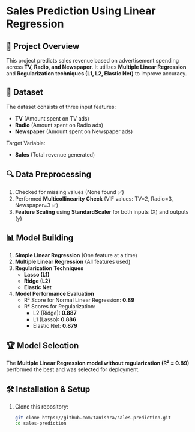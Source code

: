 # Sales Prediction Using Linear Regression

## 📌 Project Overview
This project predicts sales revenue based on advertisement spending across **TV, Radio, and Newspaper**. It utilizes **Multiple Linear Regression** and **Regularization techniques (L1, L2, Elastic Net)** to improve accuracy.

## 📂 Dataset
The dataset consists of three input features:
- **TV** (Amount spent on TV ads)
- **Radio** (Amount spent on Radio ads)
- **Newspaper** (Amount spent on Newspaper ads)

Target Variable:
- **Sales** (Total revenue generated)

## 🔍 Data Preprocessing
1. Checked for missing values (None found ✅)
2. Performed **Multicollinearity Check** (VIF values: TV=2, Radio=3, Newspaper=3 ✅)
3. **Feature Scaling** using **StandardScaler** for both inputs (X) and outputs (y)

## 📊 Model Building
1. **Simple Linear Regression** (One feature at a time)
2. **Multiple Linear Regression** (All features used)
3. **Regularization Techniques**
   - **Lasso (L1)**
   - **Ridge (L2)**
   - **Elastic Net**
4. **Model Performance Evaluation**
   - R² Score for Normal Linear Regression: **0.89**
   - R² Scores for Regularization:
     - L2 (Ridge): **0.887**
     - L1 (Lasso): **0.886**
     - Elastic Net: **0.879**

## 🏆 Model Selection
The **Multiple Linear Regression model without regularization (R² = 0.89)** performed the best and was selected for deployment.

## 🛠️ Installation & Setup
1. Clone this repository:
   ```bash
   git clone https://github.com/tanishra/sales-prediction.git
   cd sales-prediction
